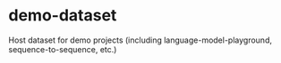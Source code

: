 # demo-dataset
Host dataset for demo projects (including language-model-playground, sequence-to-sequence, etc.)
